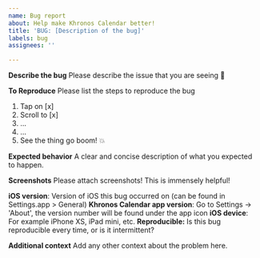 ```yaml
---
name: Bug report
about: Help make Khronos Calendar better!
title: 'BUG: [Description of the bug]'
labels: bug
assignees: ''

---
```


**Describe the bug**
Please describe the issue that you are seeing 🐛

**To Reproduce**
Please list the steps to reproduce the bug
1) Tap on [x]
2) Scroll to [x]
3) ...
4) ...
4) See the thing go boom! 💥

**Expected behavior**
A clear and concise description of what you expected to happen.

**Screenshots**
Please attach screenshots! This is immensely helpful!

**iOS version**: Version of iOS this bug occurred on (can be found in Settings.app > General)
**Khronos Calendar app version**: Go to Settings -> 'About', the version number will be found under the app icon
**iOS device**: For example iPhone XS, iPad mini, etc.
**Reproducible:** Is this bug reproducible every time, or is it intermittent?

**Additional context**
Add any other context about the problem here.
